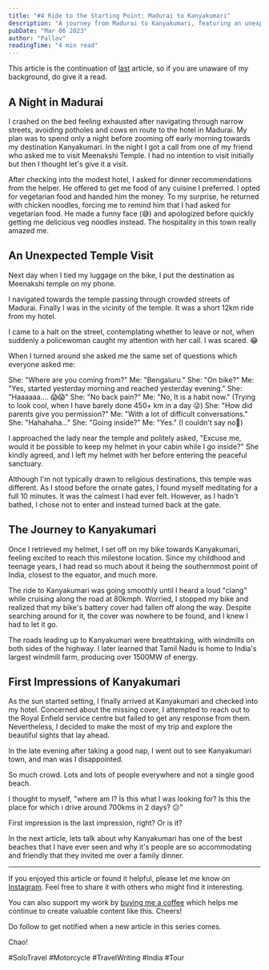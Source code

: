```yaml
---
title: "#4 Ride to the Starting Point: Madurai to Kanyakumari"
description: "A journey from Madurai to Kanyakumari, featuring an unexpected visit to Meenakshi Temple, memorable encounters, and the anticipation of reaching India's southernmost point."
pubDate: "Mar 06 2023"
author: "Pallav"
readingTime: "4 min read"
---
```


This article is the continuation of [last](/blog/day-1-beginning-the-journey) article, so if you are unaware of my background, do give it a read.

## A Night in Madurai

I crashed on the bed feeling exhausted after navigating through narrow streets, avoiding potholes and cows en route to the hotel in Madurai. My plan was to spend only a night before zooming off early morning towards my destination Kanyakumari. In the night I got a call from one of my friend who asked me to visit Meenakshi Temple. I had no intention to visit initially but then I thought let's give it a visit.

After checking into the modest hotel, I asked for dinner recommendations from the helper. He offered to get me food of any cuisine I preferred. I opted for vegetarian food and handed him the money. To my surprise, he returned with chicken noodles, forcing me to remind him that I had asked for vegetarian food. He made a funny face (😅) and apologized before quickly getting me delicious veg noodles instead. The hospitality in this town really amazed me.

## An Unexpected Temple Visit

Next day when I tied my luggage on the bike, I put the destination as Meenakshi temple on my phone.

I navigated towards the temple passing through crowded streets of Madurai. Finally I was in the vicinity of the temple. It was a short 12km ride from my hotel.

I came to a halt on the street, contemplating whether to leave or not, when suddenly a policewoman caught my attention with her call. I was scared. 😂

When I turned around she asked me the same set of questions which everyone asked me:

She: "Where are you coming from?"
Me: "Bengaluru."
She: "On bike?"
Me: "Yes, started yesterday morning and reached yesterday evening."
She: "Haaaaaa…. 😱😱"
She: "No back pain?"
Me: "No, It is a habit now." (Trying to look cool, when I have barely done 450+ km in a day 😜)
She: "How did parents give you permission?"
Me: "With a lot of difficult conversations."
She: "Hahahaha…"
She: "Going inside?"
Me: "Yes." (I couldn't say no🙈)

I approached the lady near the temple and politely asked, "Excuse me, would it be possible to keep my helmet in your cabin while I go inside?" She kindly agreed, and I left my helmet with her before entering the peaceful sanctuary.

Although I'm not typically drawn to religious destinations, this temple was different. As I stood before the ornate gates, I found myself meditating for a full 10 minutes. It was the calmest I had ever felt. However, as I hadn't bathed, I chose not to enter and instead turned back at the gate.

## The Journey to Kanyakumari

Once I retrieved my helmet, I set off on my bike towards Kanyakumari, feeling excited to reach this milestone location. Since my childhood and teenage years, I had read so much about it being the southernmost point of India, closest to the equator, and much more.

The ride to Kanyakumari was going smoothly until I heard a loud "clang" while cruising along the road at 80kmph. Worried, I stopped my bike and realized that my bike's battery cover had fallen off along the way. Despite searching around for it, the cover was nowhere to be found, and I knew I had to let it go.

The roads leading up to Kanyakumari were breathtaking, with windmills on both sides of the highway. I later learned that Tamil Nadu is home to India's largest windmill farm, producing over 1500MW of energy.

## First Impressions of Kanyakumari

As the sun started setting, I finally arrived at Kanyakumari and checked into my hotel. Concerned about the missing cover, I attempted to reach out to the Royal Enfield service centre but failed to get any response from them. Nevertheless, I decided to make the most of my trip and explore the beautiful sights that lay ahead.

In the late evening after taking a good nap, I went out to see Kanyakumari town, and man was I disappointed.

So much crowd. Lots and lots of people everywhere and not a single good beach.

I thought to myself, "where am I? Is this what I was looking for? Is this the place for which i drive around 700kms in 2 days? 😕"

First impression is the last impression, right? Or is it?

In the next article, lets talk about why Kanyakumari has one of the best beaches that I have ever seen and why it's people are so accommodating and friendly that they invited me over a family dinner.

---

If you enjoyed this article or found it helpful, please let me know on [Instagram](https://www.instagram.com/pallav_jha26/). Feel free to share it with others who might find it interesting.

You can also support my work by [buying me a coffee](https://buymeacoffee.com/pallavjha) which helps me continue to create valuable content like this. Cheers!

Do follow to get notified when a new article in this series comes.

Chao!

#SoloTravel #Motorcycle #TravelWriting #India #Tour